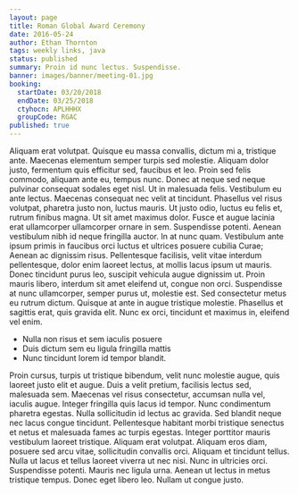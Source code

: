 ```yaml
---
layout: page
title: Roman Global Award Ceremony
date: 2016-05-24
author: Ethan Thornton
tags: weekly links, java
status: published
summary: Proin id nunc lectus. Suspendisse.
banner: images/banner/meeting-01.jpg
booking:
  startDate: 03/20/2018
  endDate: 03/25/2018
  ctyhocn: APLHHHX
  groupCode: RGAC
published: true
---
```

Aliquam erat volutpat. Quisque eu massa convallis, dictum mi a, tristique ante. Maecenas elementum semper turpis sed molestie. Aliquam dolor justo, fermentum quis efficitur sed, faucibus et leo. Proin sed felis commodo, aliquam ante eu, tempus nunc. Donec at neque sed neque pulvinar consequat sodales eget nisl. Ut in malesuada felis. Vestibulum eu ante lectus. Maecenas consequat nec velit at tincidunt. Phasellus vel risus volutpat, pharetra justo non, luctus mauris. Ut justo odio, luctus eu felis et, rutrum finibus magna. Ut sit amet maximus dolor. Fusce et augue lacinia erat ullamcorper ullamcorper ornare in sem. Suspendisse potenti. Aenean vestibulum nibh id neque fringilla auctor.
In at nunc quam. Vestibulum ante ipsum primis in faucibus orci luctus et ultrices posuere cubilia Curae; Aenean ac dignissim risus. Pellentesque facilisis, velit vitae interdum pellentesque, dolor enim laoreet lectus, at mollis lacus ipsum ut mauris. Donec tincidunt purus leo, suscipit vehicula augue dignissim ut. Proin mauris libero, interdum sit amet eleifend ut, congue non orci. Suspendisse at nunc ullamcorper, semper purus ut, molestie est. Sed consectetur metus eu rutrum dictum. Quisque at ante in augue tristique molestie. Phasellus et sagittis erat, quis gravida elit. Nunc ex orci, tincidunt et maximus in, eleifend vel enim.

* Nulla non risus et sem iaculis posuere
* Duis dictum sem eu ligula fringilla mattis
* Nunc tincidunt lorem id tempor blandit.

Proin cursus, turpis ut tristique bibendum, velit nunc molestie augue, quis laoreet justo elit et augue. Duis a velit pretium, facilisis lectus sed, malesuada sem. Maecenas vel risus consectetur, accumsan nulla vel, iaculis augue. Integer fringilla quis lacus id tempor. Nunc condimentum pharetra egestas. Nulla sollicitudin id lectus ac gravida. Sed blandit neque nec lacus congue tincidunt.
Pellentesque habitant morbi tristique senectus et netus et malesuada fames ac turpis egestas. Integer porttitor mauris vestibulum laoreet tristique. Aliquam erat volutpat. Aliquam eros diam, posuere sed arcu vitae, sollicitudin convallis orci. Aliquam et tincidunt tellus. Nulla ut lacus et tellus laoreet viverra ut nec nisi. Nunc in ultricies orci. Suspendisse potenti. Mauris nec ligula urna. Aenean ut lectus in metus tristique tempus. Donec eget libero leo. Nullam ut congue justo.
